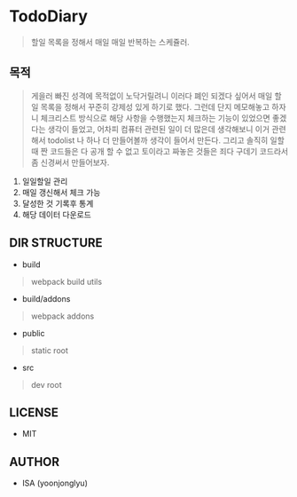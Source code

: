# TodoDiary
> 할일 목록을 정해서 매일 매일 반복하는 스케쥴러.

## 목적
> 게을러 빠진 성격에 목적없이 노닥거릴려니 이러다 폐인 되겠다 싶어서 매일 할일 목록을 정해서 꾸준히 강제성 있게 하기로 했다.
> 그런데 단지 메모해놓고 하자니 체크리스트 방식으로 해당 사항을 수행했는지 체크하는 기능이 있었으면 좋겠다는 생각이 들었고,
> 어차피 컴퓨터 관련된 일이 더 많은데 생각해보니 이거 관련해서 todolist 나 하나 더 만들어볼까 생각이 들어서 만든다.
> 그리고 솔직히 일할때 짠 코드들은 다 공개 할 수 없고 토이라고 짜놓은 것들은 죄다 구데기 코드라서 좀 신경써서 만들어보자.
1. 일일할일 관리
2. 매일 갱신해서 체크 가능
3. 달성한 것 기록후 통계
4. 해당 데이터 다운로드

## DIR STRUCTURE
- build 
> webpack build utils
- build/addons
> webpack addons
- public
> static root
- src
> dev root

## LICENSE
- MIT

## AUTHOR
- ISA (yoonjonglyu)